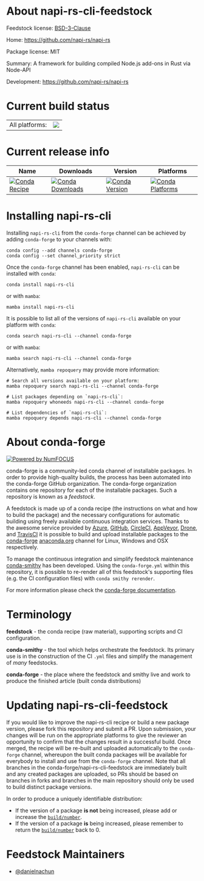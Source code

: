 About napi-rs-cli-feedstock
===========================

Feedstock license: [BSD-3-Clause](https://github.com/conda-forge/napi-rs-cli-feedstock/blob/main/LICENSE.txt)

Home: https://github.com/napi-rs/napi-rs

Package license: MIT

Summary: A framework for building compiled Node.js add-ons in Rust via Node-API

Development: https://github.com/napi-rs/napi-rs

Current build status
====================


<table><tr><td>All platforms:</td>
    <td>
      <a href="https://dev.azure.com/conda-forge/feedstock-builds/_build/latest?definitionId=24246&branchName=main">
        <img src="https://dev.azure.com/conda-forge/feedstock-builds/_apis/build/status/napi-rs-cli-feedstock?branchName=main">
      </a>
    </td>
  </tr>
</table>

Current release info
====================

| Name | Downloads | Version | Platforms |
| --- | --- | --- | --- |
| [![Conda Recipe](https://img.shields.io/badge/recipe-napi--rs--cli-green.svg)](https://anaconda.org/conda-forge/napi-rs-cli) | [![Conda Downloads](https://img.shields.io/conda/dn/conda-forge/napi-rs-cli.svg)](https://anaconda.org/conda-forge/napi-rs-cli) | [![Conda Version](https://img.shields.io/conda/vn/conda-forge/napi-rs-cli.svg)](https://anaconda.org/conda-forge/napi-rs-cli) | [![Conda Platforms](https://img.shields.io/conda/pn/conda-forge/napi-rs-cli.svg)](https://anaconda.org/conda-forge/napi-rs-cli) |

Installing napi-rs-cli
======================

Installing `napi-rs-cli` from the `conda-forge` channel can be achieved by adding `conda-forge` to your channels with:

```
conda config --add channels conda-forge
conda config --set channel_priority strict
```

Once the `conda-forge` channel has been enabled, `napi-rs-cli` can be installed with `conda`:

```
conda install napi-rs-cli
```

or with `mamba`:

```
mamba install napi-rs-cli
```

It is possible to list all of the versions of `napi-rs-cli` available on your platform with `conda`:

```
conda search napi-rs-cli --channel conda-forge
```

or with `mamba`:

```
mamba search napi-rs-cli --channel conda-forge
```

Alternatively, `mamba repoquery` may provide more information:

```
# Search all versions available on your platform:
mamba repoquery search napi-rs-cli --channel conda-forge

# List packages depending on `napi-rs-cli`:
mamba repoquery whoneeds napi-rs-cli --channel conda-forge

# List dependencies of `napi-rs-cli`:
mamba repoquery depends napi-rs-cli --channel conda-forge
```


About conda-forge
=================

[![Powered by
NumFOCUS](https://img.shields.io/badge/powered%20by-NumFOCUS-orange.svg?style=flat&colorA=E1523D&colorB=007D8A)](https://numfocus.org)

conda-forge is a community-led conda channel of installable packages.
In order to provide high-quality builds, the process has been automated into the
conda-forge GitHub organization. The conda-forge organization contains one repository
for each of the installable packages. Such a repository is known as a *feedstock*.

A feedstock is made up of a conda recipe (the instructions on what and how to build
the package) and the necessary configurations for automatic building using freely
available continuous integration services. Thanks to the awesome service provided by
[Azure](https://azure.microsoft.com/en-us/services/devops/), [GitHub](https://github.com/),
[CircleCI](https://circleci.com/), [AppVeyor](https://www.appveyor.com/),
[Drone](https://cloud.drone.io/welcome), and [TravisCI](https://travis-ci.com/)
it is possible to build and upload installable packages to the
[conda-forge](https://anaconda.org/conda-forge) [anaconda.org](https://anaconda.org/)
channel for Linux, Windows and OSX respectively.

To manage the continuous integration and simplify feedstock maintenance
[conda-smithy](https://github.com/conda-forge/conda-smithy) has been developed.
Using the ``conda-forge.yml`` within this repository, it is possible to re-render all of
this feedstock's supporting files (e.g. the CI configuration files) with ``conda smithy rerender``.

For more information please check the [conda-forge documentation](https://conda-forge.org/docs/).

Terminology
===========

**feedstock** - the conda recipe (raw material), supporting scripts and CI configuration.

**conda-smithy** - the tool which helps orchestrate the feedstock.
                   Its primary use is in the construction of the CI ``.yml`` files
                   and simplify the management of *many* feedstocks.

**conda-forge** - the place where the feedstock and smithy live and work to
                  produce the finished article (built conda distributions)


Updating napi-rs-cli-feedstock
==============================

If you would like to improve the napi-rs-cli recipe or build a new
package version, please fork this repository and submit a PR. Upon submission,
your changes will be run on the appropriate platforms to give the reviewer an
opportunity to confirm that the changes result in a successful build. Once
merged, the recipe will be re-built and uploaded automatically to the
`conda-forge` channel, whereupon the built conda packages will be available for
everybody to install and use from the `conda-forge` channel.
Note that all branches in the conda-forge/napi-rs-cli-feedstock are
immediately built and any created packages are uploaded, so PRs should be based
on branches in forks and branches in the main repository should only be used to
build distinct package versions.

In order to produce a uniquely identifiable distribution:
 * If the version of a package **is not** being increased, please add or increase
   the [``build/number``](https://docs.conda.io/projects/conda-build/en/latest/resources/define-metadata.html#build-number-and-string).
 * If the version of a package **is** being increased, please remember to return
   the [``build/number``](https://docs.conda.io/projects/conda-build/en/latest/resources/define-metadata.html#build-number-and-string)
   back to 0.

Feedstock Maintainers
=====================

* [@danielnachun](https://github.com/danielnachun/)


<!-- dummy commit to enable rerendering -->

